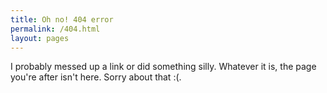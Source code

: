 ```yaml
---
title: Oh no! 404 error
permalink: /404.html
layout: pages
---
```


I probably messed up a link or did something silly. Whatever it is, the page you're after isn't here. Sorry about that :(.